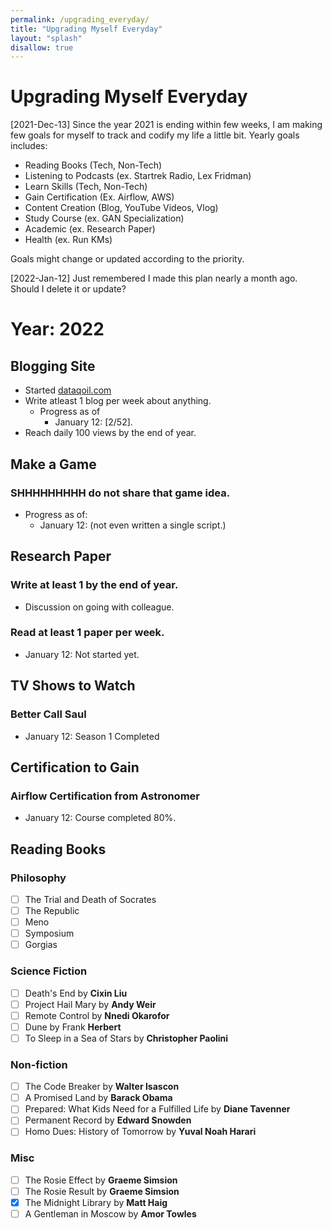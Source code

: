 ```yaml
---
permalink: /upgrading_everyday/
title: "Upgrading Myself Everyday"
layout: "splash"
disallow: true
---
```

# Upgrading Myself Everyday 
[2021-Dec-13] Since the year 2021 is ending within few weeks, I am making few goals for myself to track and codify my life a little bit. Yearly goals includes: 
* Reading Books (Tech, Non-Tech)
* Listening to Podcasts (ex. Startrek Radio, Lex Fridman)
* Learn Skills (Tech, Non-Tech)
* Gain Certification (Ex. Airflow, AWS)
* Content Creation (Blog, YouTube Videos, Vlog)
* Study Course (ex. GAN Specialization)
* Academic (ex. Research Paper)
* Health (ex. Run KMs)

Goals might change or updated according to the priority.

[2022-Jan-12] Just remembered I made this plan nearly a month ago. Should I delete it or update?

# Year: 2022
## Blogging Site
* Started [dataqoil.com](https://dataqoil.com)
* Write atleast 1 blog per week about anything. 
    * Progress as of 
        * January 12: [2/52].
* Reach daily 100 views by the end of year.

## Make a Game
### SHHHHHHHHH do not share that game idea.
* Progress as of:
    * January 12: (not even written a single script.)

## Research Paper
### Write at least 1 by the end of year.
* Discussion on going with colleague.

### Read at least 1 paper per week.
* January 12: Not started yet.

## TV Shows to Watch
### Better Call Saul 
* January 12: Season 1 Completed

## Certification to Gain
### Airflow Certification from Astronomer
* January 12: Course completed 80%.

## Reading Books
### Philosophy
- [ ] The Trial and Death of Socrates
- [ ] The Republic 
- [ ] Meno
- [ ] Symposium
- [ ] Gorgias

### Science Fiction
- [ ] Death's End by **Cixin Liu**
- [ ] Project Hail Mary by **Andy Weir**
- [ ] Remote Control by **Nnedi Okarofor**
- [ ] Dune by Frank **Herbert**
- [ ] To Sleep in a Sea of Stars by **Christopher Paolini**

### Non-fiction
- [ ] The Code Breaker by **Walter Isascon**
- [ ] A Promised Land by **Barack Obama**
- [ ] Prepared: What Kids Need for a Fulfilled Life by **Diane Tavenner**
- [ ] Permanent Record by **Edward Snowden**
- [ ] Homo Dues: History of Tomorrow by **Yuval Noah Harari**

### Misc
- [ ] The Rosie Effect by **Graeme Simsion**
- [ ] The Rosie Result by **Graeme Simsion**
- [x] The Midnight Library by **Matt Haig**
- [ ] A Gentleman in Moscow by **Amor Towles**